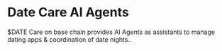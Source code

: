 # Date Care AI Agents

$DATE Care on base chain provides AI Agents as assistants to manage dating apps & coordination of date nights..
